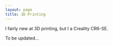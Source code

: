 ```yaml
---
layout: page
title: 3D Printing
---
```


I fairly new at 3D printing, but I a Creality CR6-SE.

To be updated...

